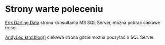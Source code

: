 Strony warte poleceniu
======================

[Erik Darling Data](https://www.erikdarlingdata.com/) strona konsultanta MS SQL Server, można pobrać ciekawe treści.

[AndyLeonard.blog()](https://andyleonard.blog/) ciekawa strona gdzie można poczytać o SQL Server.
